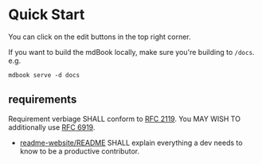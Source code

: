 # Quick Start

You can click on the edit buttons in the top right corner.

If you want to build the mdBook locally, make sure you're building to `/docs`. e.g. 
```
mdbook serve -d docs 
```

## requirements
Requirement verbiage SHALL conform to [RFC 2119](https://www.ietf.org/rfc/rfc2119.txt). You MAY WISH TO additionally use [RFC 6919](https://datatracker.ietf.org/doc/html/rfc6919).

- [readme-website/README](../readme-website/read-me.md) SHALL explain everything a dev needs to know to be a productive contributor.